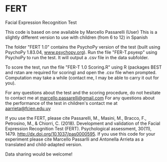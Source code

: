 # FERT
Facial Expression Recognition Test

This code is based on one available by Marcello Passarelli (User)
This is a slightly different version to use with children (from 6 to 12) in Spanish


The folder "FERT 1.0" contains the PsychoPy version of the test (built using PsychoPy 1.83.04, www.psychopy.org). 
Run the file "FER-T.psyexp" using PsychoPy to run the test. It will output a .csv file in the data subfolder. 

To score the test, run the file "FER-T 1.0 Scoring.R" using R (packages BEST and rstan are required for scoring) and open the .csv file when prompted. Computation may take a while (contact me, I may be able to carry it out for you). 

For any questions about the test and the scoring procedure, do not hesitate to contact me at marcello.passarelli@gmail.com
For any questions about the performance of the test in children's contact me at aarrieta@fcien.edu.uy

If you use the FERT, please cite Passarelli, M., Masini, M., Bracco, F., Petrosino, M., & Chiorri, C. (2018). Development and validation of the Facial Expression Recognition Test (FERT). Psychological assessment, 30(11), 1479. http://dx.doi.org/10.1037/pas0000595. If you use this code for your experiment please cite Marcello Passarlli and Antonella Arrieta as a translated and child-adapted version.

Data sharing would be welcome!

